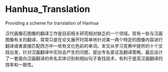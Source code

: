 # Hanhua_Translation
Providing a scheme for translation of Hanhua

汉代画像石图像的翻译工作是目前相关研究相对缺乏的一个领域。现有一些与汉画图像有关的翻译，常常只是在论文展开时简单地针对某一两个特定的图像内容进行翻译或者直接匹配西方中一些有文化色彩的单词。本文从学习竞赛中提供的十个文段出发，针对汉画翻译中实际会产生的问题，提出专名查证及翻译策略，最后设计了一套面向汉画翻译的命名实体识别和相似句子查找技术，有利于提高汉画翻译的效率和一致性。
